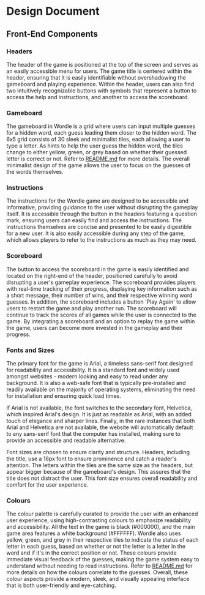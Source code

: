 # Design Document

## Front-End Components
### Headers
The header of the game is positioned at the top of the screen and serves as an easily accessible menu for users. The game title is centered within the header, ensuring that it is easily identifiable without overshadowing the gameboard and playing experience. Within the header, users can also find two intuitively recognizable buttons with symbols that represent a button to access the help and instructions, and another to access the scoreboard.

### Gameboard
The gameboard in Wordle is a grid where users can input multiple guesses for a hidden word, each guess leading them closer to the hidden word. The 6x5 grid consists of 30 sleek and minimalist tiles, each allowing a user to type a letter. As hints to help the user guess the hidden word, the tiles change to either yellow, green, or grey based on whether their guessed letter is correct or not. Refer to [README.md](/README.md) for more details. The overall minimalist design of the game allows the user to focus on the guesses of the words themselves. 

### Instructions
The instructions for the Wordle game are designed to be accessible and informative, providing guidance to the user without disrupting the gameplay itself. It is accessible through the button in the headers featuring a question mark, ensuring users can easily find and access the instructions. The instructions themselves are concise and presented to be easily digestible for a new user. It is also easily accessible during any step of the game, which allows players to refer to the instructions as much as they may need. 

### Scoreboard
The button to access the scoreboard in the game is easily identified and located on the right-end of the header, positioned carefully to avoid disrupting a user's gameplay experience. The scoreboard provides players with real-time tracking of their progress, displaying key information such as a short message, their number of wins, and their respective winning word guesses. In addition, the scoreboard includes a button 'Play Again' to allow users to restart the game and play another run. The scoreboard will continue to track the scores of all games while the user is connected to the game. By integrating a scoreboard and an option to replay the game within the game, users can become more invested in the gameplay and their progress. 

### Fonts and Sizes
The primary font for the game is Arial, a timeless sans-serif font designed for readability and accessibility. It is a standard font and widely used amongst websites - modern looking and easy to read under any background. It is also a web-safe font that is typically pre-installed and readily available on the majority of operating systems, eliminating the need for installation and ensuring quick load times.

If Arial is not available, the font switches to the secondary font, Helvetica, which inspired Arial's design. It is just as readable as Arial, with an added touch of elegance and sharper lines. Finally, in the rare instances that both Arial and Helvetica are not available, the website will automatically default to any sans-serif font that the computer has installed, making sure to provide an accessible and readable alternative. 

Font sizes are chosen to ensure clarity and structure. Headers, including the title, use a 16px font to ensure prominence and catch a reader's attention. The letters within the tiles are the same size as the headers, but appear bigger because of the gameboard's design. This assures that the title does not distract the user. This font size ensures overall readability and comfort for the user experience.

### Colours
The colour palette is carefully curated to provide the user with an enhanced user experience, using high-contrasting colours to emphasize readability and accessibility. All the text in the game is black (#000000), and the main game area features a white background (#FFFFFF). Wordle also uses yellow, green, and grey in their respective tiles to indicate the status of each letter in each guess, based on whether or not the letter is a letter in the word and if it's in the correct position or not. These colours provide immediate visual feedback of the guesses, making the game system easy to understand without needing to read instructions. Refer to [README.md](/README.md) for more details on how the colours correlate to the guesses. Overall, these colour aspects provide a modern, sleek, and visually appealing interface that is both user-friendly and eye-catching.